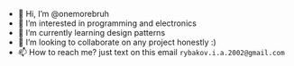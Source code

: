 - 👋 Hi, I’m @onemorebruh
- 👀 I’m interested in programming and electronics
- 🌱 I’m currently learning design patterns
- 💞️ I’m looking to collaborate on any project honestly :)
- 📫 How to reach me? just text on this email `rybakov.i.a.2002@gmail.com`
